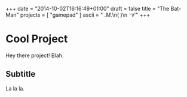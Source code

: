 +++
date = "2014-10-02T16:16:49+01:00"
draft = false
title = "The Bat-Man"
projects = [ "gamepad" ]
ascii = " ._M_.\n(     )\n `'V`'"
+++
# Cool Project
Hey there project! Blah.

## Subtitle
La la la.
